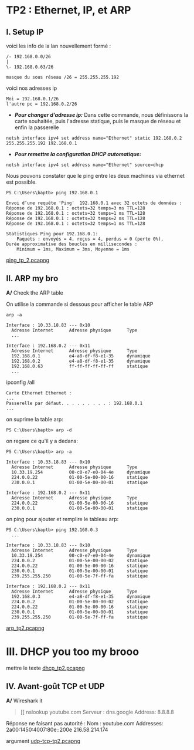 # TP2 : Ethernet, IP, et ARP

## **I. Setup IP**

voici les info de la lan nouvellement formé :

```
/- 192.168.0.0/26
|
\- 192.168.0.63/26

masque du sous réseau /26 = 255.255.255.192
```

voici nos adresses ip
```
Moi = 192.168.0.1/26
l'autre pc = 192.168.0.2/26
```

* ***Pour changer d'adresse ip:***
Dans cette commande, nous définissons la carte souhaitée, puis l'adresse statique, puis le masque de réseau et enfin la passerelle

```
netsh interface ipv4 set address name="Ethernet" static 192.168.0.2 255.255.255.192 192.168.0.1
```

* ***Pour remettre la configuration DHCP automatique:***
```
netsh interface ipv4 set address name="Ethernet" source=dhcp
```

Nous pouvons constater que le ping entre les deux machines via ethernet est possible.

```
PS C:\Users\baptb> ping 192.168.0.1

Envoi d’une requête 'Ping'  192.168.0.1 avec 32 octets de données :
Réponse de 192.168.0.1 : octets=32 temps=3 ms TTL=128
Réponse de 192.168.0.1 : octets=32 temps=1 ms TTL=128
Réponse de 192.168.0.1 : octets=32 temps=2 ms TTL=128
Réponse de 192.168.0.1 : octets=32 temps=1 ms TTL=128

Statistiques Ping pour 192.168.0.1:
    Paquets : envoyés = 4, reçus = 4, perdus = 0 (perte 0%),
Durée approximative des boucles en millisecondes :
    Minimum = 1ms, Maximum = 3ms, Moyenne = 1ms
```

[ping_tp_2.pcapng](https://github.com/llGrMell/TP2-Ethernet-IP-et-ARP/blob/main/ping_tp_2.pcapng) 

## **II. ARP my bro**

**A/** Check the ARP table

On utilise la commande si dessous pour afficher le table ARP 


```
arp -a
```

```
Interface : 10.33.18.83 --- 0x10
  Adresse Internet      Adresse physique      Type
  ...

Interface : 192.168.0.2 --- 0x11
  Adresse Internet      Adresse physique      Type
  192.168.0.1           e4-a8-df-f8-e1-35     dynamique
  192.168.0.2           e4-a8-df-f8-e1-35     dynamique
  192.168.0.63          ff-ff-ff-ff-ff-ff     statique
  ...
```


ipconfig /all
```
Carte Ethernet Ethernet :
...
Passerelle par défaut. . . . . . . . . : 192.168.0.1
...
```
on suprime la table arp: 
```
PS C:\Users\baptb> arp -d
```

on regare ce qu'il y a dedans:
```
PS C:\Users\baptb> arp -a

Interface : 10.33.18.83 --- 0x10
  Adresse Internet      Adresse physique      Type
  10.33.19.254          00-c0-e7-e0-04-4e     dynamique
  224.0.0.22            01-00-5e-00-00-16     statique
  230.0.0.1             01-00-5e-00-00-01     statique

Interface : 192.168.0.2 --- 0x11
  Adresse Internet      Adresse physique      Type
  224.0.0.22            01-00-5e-00-00-16     statique
  230.0.0.1             01-00-5e-00-00-01     statique
```
on ping pour ajouter et remplire le tableau arp:
```
PS C:\Users\baptb> ping 192.168.0.3
  ...

Interface : 10.33.18.83 --- 0x10
  Adresse Internet      Adresse physique      Type
  10.33.19.254          00-c0-e7-e0-04-4e     dynamique
  224.0.0.2             01-00-5e-00-00-02     statique
  224.0.0.22            01-00-5e-00-00-16     statique
  230.0.0.1             01-00-5e-00-00-01     statique
  239.255.255.250       01-00-5e-7f-ff-fa     statique

Interface : 192.168.0.2 --- 0x11
  Adresse Internet      Adresse physique      Type
  192.168.0.3           e4-a8-df-f8-e1-35     dynamique
  224.0.0.2             01-00-5e-00-00-02     statique
  224.0.0.22            01-00-5e-00-00-16     statique
  230.0.0.1             01-00-5e-00-00-01     statique
  239.255.255.250       01-00-5e-7f-ff-fa     statique
```
[arp_tp2.pcapng](https://github.com/llGrMell/TP2-Ethernet-IP-et-ARP/blob/main/arp_tp2.pcapng)

# III. DHCP you too my brooo

mettre le texte
[dhcp_tp2.pcapng](https://github.com/llGrMell/TP2-Ethernet-IP-et-ARP/blob/main/dhcp_tp2.pcapng)

## **IV. Avant-goût TCP et UDP**

**A/** Wireshark it
> []
nslookup youtube.com
Serveur :   dns.google
Address:  8.8.8.8

Réponse ne faisant pas autorité :
Nom :    youtube.com
Addresses:  2a00:1450:4007:80e::200e
          216.58.214.174
          
 argument
 [udp-tcp-tp2.pcapng](https://github.com/llGrMell/TP2-Ethernet-IP-et-ARP/blob/main/udp-tcp-tp2.pcapng)
